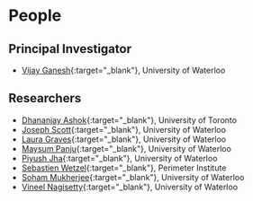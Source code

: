 # People


## Principal Investigator
- [Vijay Ganesh](https://ece.uwaterloo.ca/~vganesh/){:target="_blank"}, University of Waterloo


## Researchers
- [Dhananjay Ashok](https://dhananjay-ashok.webnode.com/){:target="_blank"}, University of Toronto
- [Joseph Scott](https://cs.uwaterloo.ca/~j29scott/){:target="_blank"}, University of Waterloo
- [Laura Graves](http://www.lauragraves.ca/){:target="_blank"}, University of Waterloo
- [Maysum Panju](https://uwaterloo.ca/statistics-and-actuarial-science/about/people/mhpanju){:target="_blank"}, University of Waterloo
- [Piyush Jha](https://www.linkedin.com/in/piyush-j/){:target="_blank"}, University of Waterloo
- [Sebastien Wetzel](https://perimeterinstitute.ca/people/sebastian-wetzel){:target="_blank"}, Perimeter Institute 
- [Soham Mukherjee](https://perimeterinstitute.ca/people/soham-mukherjee){:target="_blank"}, University of Waterloo
- [Vineel Nagisetty](https://github.com/vin-nag){:target="_blank"}, University of Waterloo
